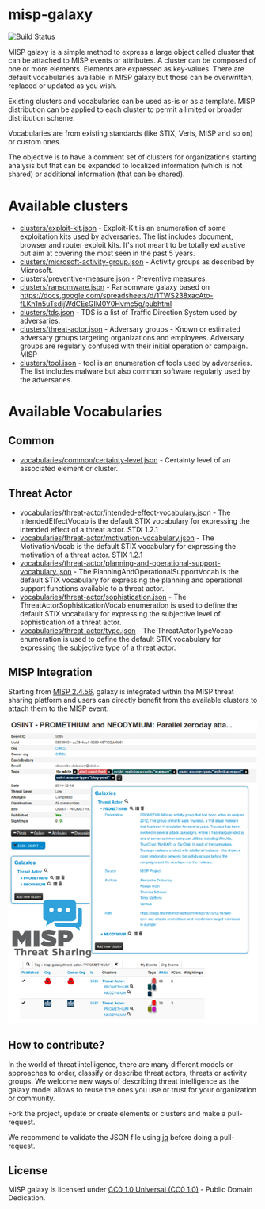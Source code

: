 # misp-galaxy

[![Build Status](https://travis-ci.org/MISP/misp-galaxy.svg?branch=master)](https://travis-ci.org/MISP/misp-galaxy)

MISP galaxy is a simple method to express a large object called cluster that can be attached to MISP events or
attributes. A cluster can be composed of one or more elements. Elements are expressed as key-values. There
are default vocabularies available in MISP galaxy but those can be overwritten, replaced or updated as you wish.

Existing clusters and vocabularies can be used as-is or as a template. MISP distribution can be applied
to each cluster to permit a limited or broader distribution scheme.

Vocabularies are from existing standards (like STIX, Veris, MISP and so on) or custom ones.

The objective is to have a comment set of clusters for organizations starting analysis but that can be expanded
to localized information (which is not shared) or additional information (that can be shared).

# Available clusters

- [clusters/exploit-kit.json](clusters/exploit-kit.json) - Exploit-Kit is an enumeration of some exploitation kits used by adversaries. The list includes document, browser and router exploit kits. It's not meant to be totally exhaustive but aim at covering the most seen in the past 5 years.
- [clusters/microsoft-activity-group.json](clusters/microsoft-activity-group.json) - Activity groups as described by Microsoft.
- [clusters/preventive-measure.json](clusters/preventive-measure.json) - Preventive measures.
- [clusters/ransomware.json](clusters/ransomware.json) - Ransomware galaxy based on https://docs.google.com/spreadsheets/d/1TWS238xacAto-fLKh1n5uTsdijWdCEsGIM0Y0Hvmc5g/pubhtml
- [clusters/tds.json](clusters/tds.json) - TDS is a list of Traffic Direction System used by adversaries.
- [clusters/threat-actor.json](clusters/threat-actor.json) - Adversary groups - Known or estimated adversary groups targeting organizations and employees. Adversary groups are regularly confused with their initial operation or campaign. MISP
- [clusters/tool.json](clusters/tool.json) - tool is an enumeration of tools used by adversaries. The list includes malware but also common software regularly used by the adversaries.


# Available Vocabularies

## Common

- [vocabularies/common/certainty-level.json](vocabularies/common/certainty-level.json) - Certainty level of an associated element or cluster.

## Threat Actor

- [vocabularies/threat-actor/intended-effect-vocabulary.json](vocabularies/threat-actor/intended-effect.json) - The IntendedEffectVocab is the default STIX vocabulary for expressing the intended effect of a threat actor. STIX 1.2.1
- [vocabularies/threat-actor/motivation-vocabulary.json](vocabularies/threat-actor/motivation.json) - The MotivationVocab is the default STIX vocabulary for expressing the motivation of a threat actor. STIX 1.2.1
- [vocabularies/threat-actor/planning-and-operational-support-vocabulary.json](vocabularies/threat-actor/planning-and-operational-support.json) - The PlanningAndOperationalSupportVocab is the default STIX vocabulary for expressing the planning and operational support functions available to a threat actor.
- [vocabularies/threat-actor/sophistication.json](vocabularies/threat-actor/sophistication.json) - The ThreatActorSophisticationVocab enumeration is used to define the default STIX vocabulary for expressing the subjective level of sophistication of a threat actor.
- [vocabularies/threat-actor/type.json](vocabularies/threat-actor/type.json) - The ThreatActorTypeVocab enumeration is used to define the default STIX vocabulary for expressing the subjective type of a threat actor.

## MISP Integration

Starting from [MISP 2.4.56](http://www.misp-project.org/2016/12/07/MISP.2.4.56.released.html), galaxy is integrated within the MISP threat sharing platform and users can directly benefit from the available clusters to attach them to the MISP event.

![MISP Integration of the MISP galaxy](doc/images/screenshot.png)
## How to contribute?

In the world of threat intelligence, there are many different models or approaches to order, classify or describe threat actors, threats or activity groups. We welcome new ways of describing threat intelligence as the galaxy model allows to reuse the ones you use or trust for your organization or community.

Fork the project, update or create elements or clusters and make a pull-request.

We recommend to validate the JSON file using [jq](https://stedolan.github.io/jq/) before doing a pull-request.

## License

MISP galaxy is licensed under [CC0 1.0 Universal (CC0 1.0)](https://creativecommons.org/publicdomain/zero/1.0/) -  Public Domain Dedication.
